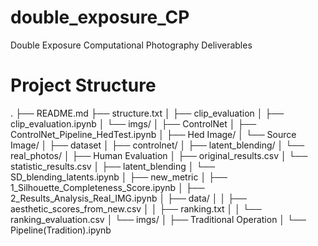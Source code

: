 # double_exposure_CP
Double Exposure Computational Photography Deliverables

# Project Structure
.
├── README.md
├── structure.txt
│
├── clip_evaluation
│ ├── clip_evaluation.ipynb
│ └── imgs/
│
├── ControlNet
│ ├── ControlNet_Pipeline_HedTest.ipynb
│ ├── Hed Image/
│ └── Source Image/
│
├── dataset
│ ├── controlnet/
│ ├── latent_blending/
│ └── real_photos/
│
├── Human Evaluation
│ ├── original_results.csv
│ └── statistic_results.csv
│
├── latent_blending
│ └── SD_blending_latents.ipynb
│
├── new_metric
│ ├── 1_Silhouette_Completeness_Score.ipynb
│ ├── 2_Results_Analysis_Real_IMG.ipynb
│ ├── data/
│ │ ├── aesthetic_scores_from_new.csv
│ │ ├── ranking.txt
│ │ └── ranking_evaluation.csv
│ └── imgs/
│
├── Traditional Operation
│ └── Pipeline(Tradition).ipynb
